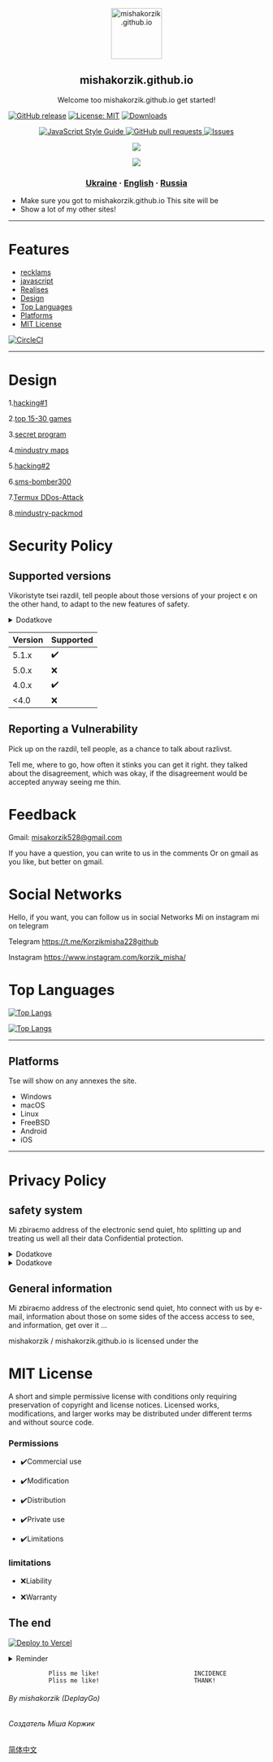 
<p align="center">
 <img width="100px" src="https://res.cloudinary.com/anuraghazra/image/upload/v1594908242/logo_ccswme.svg" align="center" alt="mishakorzik.github.io" />
<h2 align="center">mishakorzik.github.io</h2>
 <p align="center"> Welcome too mishakorzik.github.io get started!</p

     
 [![GitHub release](https://img.shields.io/github/release/castagnait/plugin.video.netflix.svg)](https://github.com/mishakorzik.github.io/mishakorzik.github.io/mishakorzik.github.io)
[![License: MIT](https://img.shields.io/badge/License-MIT-yellow.svg)](https://opensource.org/licenses/MIT)
[![Downloads](https://img.shields.io/github/downloads/MathewSachin/Captura/total.svg?style=flat-square)](https://mathewsachin.github.io/Captura/download)
    <p align="center">  <a href="http://standardjs.com/">
    <img src="https://img.shields.io/badge/code%20style-standard-brightgreen.svg" alt="JavaScript Style Guide" />
  </a>
    <a href="https://github.com/mishakorzik/mishakorzik.menu.io/pulls">
      <img alt="GitHub pull requests" src="https://img.shields.io/github/issues-pr/anuraghazra/github-readme-stats?color=0088ff" />
    </a>
    <a href="https://github.com/mishakorzik/mishakorzik.menu.io/issues">
      <img alt="Issues" src="https://img.shields.io/github/issues/anuraghazra/github-readme-stats?color=0088ff" />
    </a>
    <br />
      <p align="center">
    <a href="https://a.paddle.com/v2/click/16413/119403?link=1227">
      <img src="https://img.shields.io/badge/Supported%20by-VSCode%20Power%20User%20%E2%86%92-gray.svg?colorA=655BE1&colorB=4F44D6&style=for-the-badge"/>
    </a>  
       <a href="https://a.paddle.com/v2/click/16413/119403?link=2345">
            <p align="center">
 <img src="https://img.shields.io/badge/Supported%20by-Node%20Cli.com%20%E2%86%92-gray.svg?colorA=61c265&colorB=4CAF50&style=for-the-badge"/>
    </a>  
  <h3 align="center">
    <a href="/docs/readme_ua.md">Ukraine</a>
    ·
    <a href="/docs/readme_en.md">English</a>
    ·
    <a href="/docs/readme_ru.md">Russia</a>
</h3>
  

 - Make sure you got to mishakorzik.github.io This site will be
 - Show a lot of my other sites!

 ---

 # Features

 - <a href="/exaples/Readme_reklams.md">recklams</a>
 - <a href="https://standardjs.com/">javascript</a>
 - <a href="https://github.com/mishakorzik/mishakorzik.menu.io/releases/tag/1.7.1">Realises</a>
 - [Design](#Design)
 - [Top Languages](#Top-Languages)
 - [Platforms](#Platforms)
 - [MIT License](#MIT-License)

 [![CircleCI](https://circleci.com/gh/bahmutov/cypress-react-unit-test/tree/main.svg?style=svg)](/docs/readme.reportbugs.md) 

 ---

 # Design

1.<a href="https://github.com/mishakorzik/Termux-1">hacking#1</a>

2.<a href="https://github.com/mishakorzik/Games">top 15-30 games</a>

3.<a href="https://github.com/mishakorzik/secret_apps">secret program</a>

4.<a href="https://github.com/mishakorzik/mindustry-maps-">mindustry maps</a>

5.<a href="https://github.com/mishakorzik/Termux-2-">hacking#2</a>

6.<a href="https://github.com/mishakorzik/termux-sms-bomber300">sms-bomber300</a>

7.<a href="https://github.com/mishakorzik/DDos-Attack/tree/master">Termux DDos-Attack</a>

8.<a href="https://github.com/mishakorzik/mindustry.packmod">mindustry-packmod</a>


 # Security Policy

 ## Supported versions

 Vikoristyte tsei razdil, tell people about those versions of your project є
  on the other hand, to adapt to the new features of safety.

<details id = "missing-code-coverage">
   <summary> Dodatkove </summary>

 It can even be seen here that we have the newest version of the safe
 5.1.x means that we have a new one
 The version is secure and the site is officially protected

 </details>

 |  Version |  Supported          |
 |  ------- |  ------------------ |
 |  5.1.x   |  ✔️                 |
 |  5.0.x   |  ❌                 |
 |  4.0.x   |  ✔️                 |
 |  <4.0    |  ❌                 |

 ## Reporting a Vulnerability

 Pick up on the razdil, tell people, as a chance to talk about razlivst.

  Tell me, where to go, how often it stinks you can get it right.
  they talked about the disagreement, which was okay, if the disagreement would be accepted anyway
  seeing me thin.

 # Feedback

 Gmail: misakorzik528@gmail.com

 If you have a question, you can write to us in the comments
 Or on gmail as you like, but better on gmail.

 # Social  Networks

 Hello, if you want, you can
 follow us in social  Networks
 Mi on instagram mi on telegram

 Telegram
 https://t.me/Korzikmisha228github

 Instagram
 https://www.instagram.com/korzik_misha/

 

 # Top Languages

 [![Top Langs](https://github-readme-stats.vercel.app/api/top-langs/?username=anuraghazra)](https://github.com/mishakorzik/mishakorzik.github.io)


 [![Top Langs](https://github-readme-stats.vercel.app/api/top-langs/?username=anuraghazra&layout=compact)](https://github.com/mishakorzik/mishakorzik.github.io)

 ---

 ## Platforms
 Tse will show on any annexes the site.

 - Windows
 - macOS
 - Linux
 - FreeBSD
 - Android
 - iOS

 ---

 # Privacy Policy

 ## safety system
 Mi zbiraєmo address of the electronic send quiet, hto
 splitting up and treating us well all their data
 Confidential protection.

</details>

 <details id = "missing-code-coverage">
   <summary> Dodatkove </summary>

 And you don’t have to worry about this site privacy protection
 And the certificate is safe and still working and there is a protected
 ###### by mishakorzik

 </details>

 <details id = "missing-code-coverage">
   <summary> Dodatkove </summary>

 If you don’t believe yet, you can see our license
 Or look at the Security Policy there you can see what
 Our versions are new and fresh.

 ###### by mishakorzik

 </details>

 ## General information

 Mi zbiraєmo address of the electronic send quiet, hto
 connect with us by e-mail,
 information about those on some sides of the
 access access to see, and information,
 get over it ...


 mishakorzik / mishakorzik.github.io is licensed under the

 # MIT License
 A short and simple permissive license with conditions
 only requiring preservation of copyright and license
 notices.  Licensed works, modifications, and larger
 works may be distributed under different terms and
 without source code.

 ### Permissions

 - ✔️Commercial use

 - ✔️Modification

 - ✔️Distribution

 - ✔️Private use

 - ✔️Limitations

 ### limitations

 - ❌Liability

 - ❌Warranty

 ## The end


 [![Deploy to Vercel](https://vercel.com/button)](https://vercel.com/import/project?template=https://github.com/anuraghazra/github-readme-stats)

 <details id = "missing-code-coverage">
   <summary> Reminder </summary>

 Don't forget to visit Realises for even more information
 About safety and not only I recommend to come!

 </details>



               Pliss me like!                          INCIDENCE
               Pliss me like!                          THANK!




###### By mishakorzik (DeplayGo)
###### Создатель Міша Коржик 

<a href="/docs/readme_cn.md">简体中文</a>
